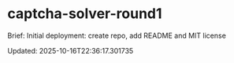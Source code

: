 # captcha-solver-round1

Brief:
Initial deployment: create repo, add README and MIT license

Updated: 2025-10-16T22:36:17.301735